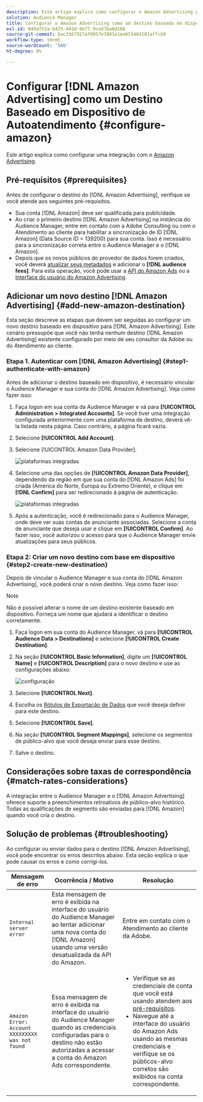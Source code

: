 ```yaml
---
description: Este artigo explica como configurar o Amazon Advertising para integrações novas e existentes.
solution: Audience Manager
title: Configurar o Amazon Advertising como um destino baseado em dispositivo de autoatendimento
exl-id: 049af52a-b425-493d-9e77-9ced7ba6d168
source-git-commit: bac3167927af0957e7081e1ea653464101affcb8
workflow-type: tm+mt
source-wordcount: '566'
ht-degree: 0%

---
```


# Configurar [!DNL Amazon Advertising] como um Destino Baseado em Dispositivo de Autoatendimento {#configure-amazon}

Este artigo explica como configurar uma integração com o [Amazon Advertising](https://advertising.amazon.com/API/docs/en-us).

## Pré-requisitos {#prerequisites}

Antes de configurar o destino do [!DNL Amazon Advertising], verifique se você atende aos seguintes pré-requisitos.

* Sua conta [!DNL Amazon] deve ser qualificada para publicidade.
* Ao criar o primeiro destino [!DNL Amazon Advertising] na instância do Audience Manager, entre em contato com a Adobe Consulting ou com o Atendimento ao cliente para habilitar a sincronização de ID [!DNL Amazon] (Data Source ID = 139200) para sua conta. Isso é necessário para a sincronização correta entre o Audience Manager e o [!DNL Amazon].
* Depois que os novos públicos do provedor de dados forem criados, você deverá [atualizar seus metadados](https://advertising.amazon.com/API/docs/en-us/data-provider/openapi#tag/Metadata/paths/~1v2~1dp~1audiencemetadata~1%7BaudienceId%7D/put) e adicionar o **[!DNL audience fees]**. Para esta operação, você pode usar a [API do Amazon Ads](https://advertising.amazon.com/API/docs/en-us/guides/onboarding/apply-for-access) ou a [Interface do usuário do Amazon Advertising](https://advertising.amazon.com/).

## Adicionar um novo destino [!DNL Amazon Advertising] {#add-new-amazon-destination}

Esta seção descreve as etapas que devem ser seguidas ao configurar um novo destino baseado em dispositivo para [!DNL Amazon Advertising]. Este cenário pressupõe que você não tenha nenhum destino [!DNL Amazon Advertising] existente configurado por meio de seu consultor da Adobe ou do Atendimento ao cliente.

### Etapa 1. Autenticar com [!DNL Amazon Advertising] {#step1-authenticate-with-amazon}

Antes de adicionar o destino baseado em dispositivo, é necessário vincular o Audience Manager e sua conta do [!DNL Amazon Advertising]. Veja como fazer isso:

1. Faça logon em sua conta da Audience Manager e vá para **[!UICONTROL Administration > Integrated Accounts]**. Se você tiver uma integração configurada anteriormente com uma plataforma de destino, deverá vê-la listada nesta página. Caso contrário, a página ficará vazia.
1. Selecione **[!UICONTROL Add Account]**.
1. Selecione [!UICONTROL Amazon Data Provider].

   ![plataformas integradas](assets/dbd-amazon-without-options.png)

1. Selecione uma das opções de **[!UICONTROL Amazon Data Provider]**, dependendo da região em que sua conta do [!DNL Amazon Ads] foi criada (América do Norte, Europa ou Extremo Oriente), e clique em **[!DNL Confirm]** para ser redirecionado à página de autenticação.

   ![plataformas integradas](assets/dbd-amazon-with-options.png)

1. Após a autenticação, você é redirecionado para o Audience Manager, onde deve ver suas contas de anunciante associadas. Selecione a conta de anunciante que deseja usar e clique em **[!UICONTROL Confirm]**. Ao fazer isso, você autorizou o acesso para que o Audience Manager envie atualizações para seus públicos.

### Etapa 2: Criar um novo destino com base em dispositivo {#step2-create-new-destination}

Depois de vincular o Audience Manager e sua conta do [!DNL Amazon Advertising], você poderá criar o novo destino. Veja como fazer isso:

>[!NOTE]
>
>Não é possível alterar o nome de um destino existente baseado em dispositivo. Forneça um nome que ajudará a identificar o destino corretamente.

1. Faça logon em sua conta do Audience Manager, vá para **[!UICONTROL Audience Data > Destinations]** e selecione **[!UICONTROL Create Destination]**.
1. Na seção **[!UICONTROL Basic Information]**, digite um **[!UICONTROL Name]** e **[!UICONTROL Description]** para o novo destino e use as configurações abaixo:

   ![configuração](assets/dbd-new-account-amazon.png)

1. Selecione **[!UICONTROL Next]**.
1. Escolha os [Rótulos de Exportação de Dados](/help/using/features/data-export-controls.md#controls-labels) que você deseja definir para este destino.
1. Selecione **[!UICONTROL Save]**.
1. Na seção **[!UICONTROL Segment Mappings]**, selecione os segmentos de público-alvo que você deseja enviar para esse destino.
1. Salve o destino.

## Considerações sobre taxas de correspondência {#match-rates-considerations}

A integração entre o Audience Manager e o [!DNL Amazon Advertising] oferece suporte a preenchimentos retroativos de público-alvo histórico. Todas as qualificações de segmento são enviadas para [!DNL Amazon] quando você cria o destino.

## Solução de problemas {#troubleshooting}

Ao configurar ou enviar dados para o destino [!DNL Amazon Advertising], você pode encontrar os erros descritos abaixo. Esta seção explica o que pode causar os erros e como corrigi-los.

| Mensagem de erro | Ocorrência / Motivo | Resolução |
|---|---|---|
| `Internal server error` | Esta mensagem de erro é exibida na interface do usuário do Audience Manager ao tentar adicionar uma nova conta do [!DNL Amazon] usando uma versão desatualizada da API do Amazon. | Entre em contato com o Atendimento ao cliente da Adobe. |
| `Amazon Error: Account XXXXXXXXX was not found` | Essa mensagem de erro é exibida na interface do usuário do Audience Manager quando as credenciais configuradas para o destino não estão autorizadas a acessar a conta do Amazon Ads correspondente. | <ul><li>Verifique se as credenciais de conta que você está usando atendem aos [pré-requisitos](#prerequisites).</li><li>Navegue até a interface do usuário do Amazon Ads usando as mesmas credenciais e verifique se os públicos-alvo corretos são exibidos na conta correspondente. </li></ul> |
